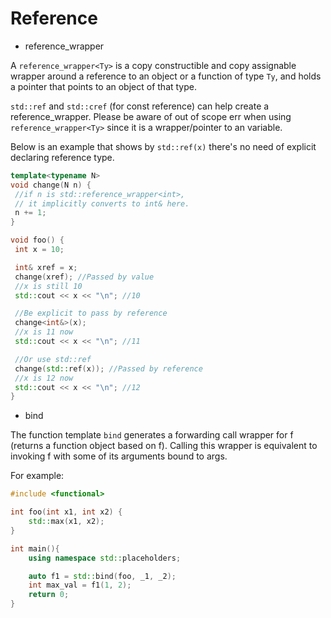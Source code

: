 # Reference

* reference_wrapper

A `reference_wrapper<Ty>` is a copy constructible and copy assignable wrapper around a reference to an object or a function of type `Ty`, and holds a pointer that points to an object of that type.

`std::ref` and `std::cref` (for const reference) can help create a reference_wrapper. Please be aware of out of scope err when using `reference_wrapper<Ty>` since it is a wrapper/pointer to an variable.

Below is an example that shows by `std::ref(x)` there's no need of explicit declaring reference type.
```cpp
template<typename N>
void change(N n) {
 //if n is std::reference_wrapper<int>, 
 // it implicitly converts to int& here.
 n += 1; 
}

void foo() {
 int x = 10; 

 int& xref = x;
 change(xref); //Passed by value 
 //x is still 10
 std::cout << x << "\n"; //10

 //Be explicit to pass by reference
 change<int&>(x);
 //x is 11 now
 std::cout << x << "\n"; //11

 //Or use std::ref
 change(std::ref(x)); //Passed by reference
 //x is 12 now
 std::cout << x << "\n"; //12
}
```

* bind

The function template `bind` generates a forwarding call wrapper for f (returns a function object based on f). Calling this wrapper is equivalent to invoking f with some of its arguments bound to args. 

For example:
```cpp
#include <functional>

int foo(int x1, int x2) {
    std::max(x1, x2);
}

int main(){
    using namespace std::placeholders;

    auto f1 = std::bind(foo, _1, _2);
    int max_val = f1(1, 2);
    return 0;
}
```